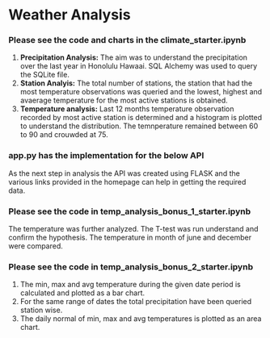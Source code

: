 # Weather Analysis

### Please see the code and charts in the climate_starter.ipynb
  1. **Precipitation Analysis:** The aim was to understand the precipitation over the last year in Honolulu Hawaai. SQL Alchemy was used to query the SQLite file.
  2. **Station Analyis:** The total number of stations, the station that had the most temperature observations was queried and the lowest, highest and avaerage temperature for the   most active stations is obtained.
  3. **Temperature analysis:** Last 12 months temperature observation recorded by most active station is determined and a histogram is plotted to understand the distribution. The     temnperature remained between 60 to 90 and crouwded at 75.
  
  

### app.py has the implementation for the below API
  As the next step in analysis the API was created using FLASK and the various links provided in the homepage can help in getting the required data.

### Please see the code in temp_analysis_bonus_1_starter.ipynb
  The temperature was further analyzed. The T-test was run understand and confirm the hypothesis. The temperature in month of june and december were compared.
 
### Please see the code in temp_analysis_bonus_2_starter.ipynb
  1. The min, max and avg temperature during the given date period is calculated and plotted as a bar chart.
  2. For the same range of dates the total precipitation have been queried station wise.
  3. The daily normal of min, max and avg temperatures is plotted as an area chart.






  
